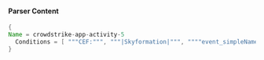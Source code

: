 #### Parser Content
```Java
{
Name = crowdstrike-app-activity-5
  Conditions = [ """CEF:""", """|Skyformation|""", """"event_simpleName":"UserAccountAddedToGroup"""" ]
}
```